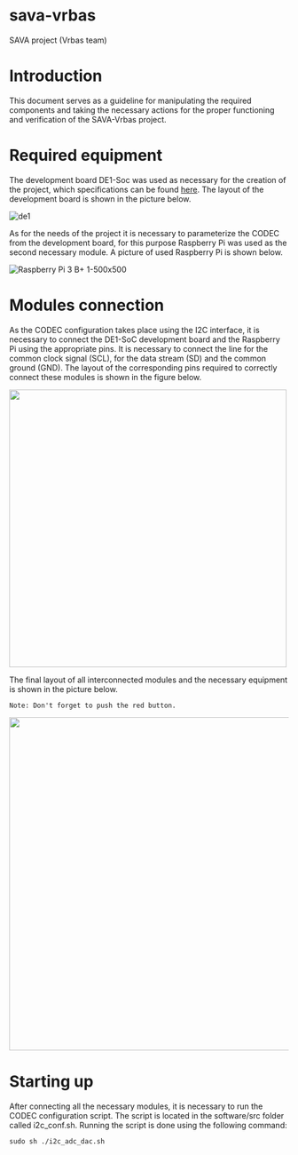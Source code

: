 # sava-vrbas
SAVA project (Vrbas team)
# Introduction

This document serves as a guideline for manipulating the required components and taking the necessary actions for the proper functioning and verification of the SAVA-Vrbas project.

# Required equipment

The development board DE1-Soc was used as necessary for the creation of the project, which specifications can be found [here](http://www.ee.ic.ac.uk/pcheung/teaching/ee2_digital/de1-soc_user_manual.pdf). The layout of the development board is shown in the picture below.

![de1](https://user-images.githubusercontent.com/116347913/220614516-25a1cb7b-13d5-4f7f-b046-39a54b050896.png)

As for the needs of the project it is necessary to parameterize the CODEC from the development board, for this purpose Raspberry Pi was used as the second necessary module. A picture of used Raspberry Pi is shown below.

![Raspberry Pi 3 B+ 1-500x500](https://user-images.githubusercontent.com/116347913/220616330-d2458f93-0a0a-4ea2-9335-869936a38a03.jpg)

# Modules connection 

As the CODEC configuration takes place using the I2C interface, it is necessary to connect the DE1-SoC development board and the Raspberry Pi using the appropriate pins. It is necessary to connect the line for the common clock signal (SCL), for the data stream (SD) and the common ground (GND). The layout of the corresponding pins required to correctly connect these modules is shown in the figure below.

<img width="500x600"  src=https://user-images.githubusercontent.com/116347913/220618673-819eb58e-7d17-4794-97b3-24f2f1055219.jpg>

The final layout of all interconnected modules and the necessary equipment is shown in the picture below.

``` 
Note: Don't forget to push the red button.
```

<img width="600x700" src=https://user-images.githubusercontent.com/116347913/220627767-0db57c58-3e14-4722-8290-6a42627d771d.jpg>

# Starting up

After connecting all the necessary modules, it is necessary to run the CODEC configuration script. The script is located in the software/src folder called i2c_conf.sh. Running the script is done using the following command:
``` 
sudo sh ./i2c_adc_dac.sh
```
